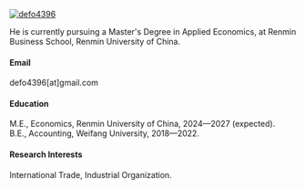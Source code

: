 

[![defo4396](https://img.shields.io/badge/senli1073-github-blue?logo=github)](https://github.com/defo4396)

He is currently pursuing a Master's Degree in Applied Economics, at Renmin Business School, Renmin University of China.

#### Email
defo4396[at]gmail.com

#### Education
M.E., Economics, Renmin University of China, 2024—2027 (expected).\
B.E., Accounting, Weifang University, 2018—2022.

#### Research Interests
International Trade, Industrial Organization.

